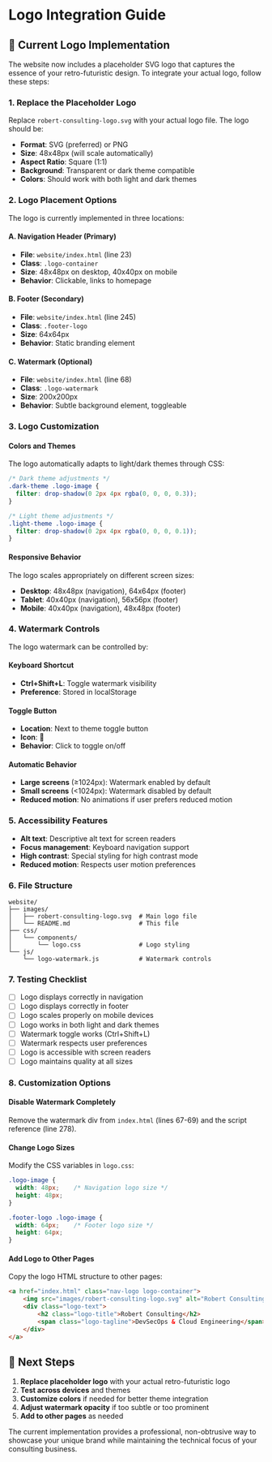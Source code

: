 # Logo Integration Guide

## 🎨 **Current Logo Implementation**

The website now includes a placeholder SVG logo that captures the essence of your retro-futuristic design. To integrate your actual logo, follow these steps:

### **1. Replace the Placeholder Logo**

Replace `robert-consulting-logo.svg` with your actual logo file. The logo should be:

- **Format**: SVG (preferred) or PNG
- **Size**: 48x48px (will scale automatically)
- **Aspect Ratio**: Square (1:1)
- **Background**: Transparent or dark theme compatible
- **Colors**: Should work with both light and dark themes

### **2. Logo Placement Options**

The logo is currently implemented in three locations:

#### **A. Navigation Header (Primary)**
- **File**: `website/index.html` (line 23)
- **Class**: `.logo-container`
- **Size**: 48x48px on desktop, 40x40px on mobile
- **Behavior**: Clickable, links to homepage

#### **B. Footer (Secondary)**
- **File**: `website/index.html` (line 245)
- **Class**: `.footer-logo`
- **Size**: 64x64px
- **Behavior**: Static branding element

#### **C. Watermark (Optional)**
- **File**: `website/index.html` (line 68)
- **Class**: `.logo-watermark`
- **Size**: 200x200px
- **Behavior**: Subtle background element, toggleable

### **3. Logo Customization**

#### **Colors and Themes**
The logo automatically adapts to light/dark themes through CSS:

```css
/* Dark theme adjustments */
.dark-theme .logo-image {
  filter: drop-shadow(0 2px 4px rgba(0, 0, 0, 0.3));
}

/* Light theme adjustments */
.light-theme .logo-image {
  filter: drop-shadow(0 2px 4px rgba(0, 0, 0, 0.1));
}
```

#### **Responsive Behavior**
The logo scales appropriately on different screen sizes:

- **Desktop**: 48x48px (navigation), 64x64px (footer)
- **Tablet**: 40x40px (navigation), 56x56px (footer)
- **Mobile**: 40x40px (navigation), 48x48px (footer)

### **4. Watermark Controls**

The logo watermark can be controlled by:

#### **Keyboard Shortcut**
- **Ctrl+Shift+L**: Toggle watermark visibility
- **Preference**: Stored in localStorage

#### **Toggle Button**
- **Location**: Next to theme toggle button
- **Icon**: 🎨
- **Behavior**: Click to toggle on/off

#### **Automatic Behavior**
- **Large screens** (≥1024px): Watermark enabled by default
- **Small screens** (<1024px): Watermark disabled by default
- **Reduced motion**: No animations if user prefers reduced motion

### **5. Accessibility Features**

- **Alt text**: Descriptive alt text for screen readers
- **Focus management**: Keyboard navigation support
- **High contrast**: Special styling for high contrast mode
- **Reduced motion**: Respects user motion preferences

### **6. File Structure**

```
website/
├── images/
│   ├── robert-consulting-logo.svg  # Main logo file
│   └── README.md                   # This file
├── css/
│   └── components/
│       └── logo.css                # Logo styling
└── js/
    └── logo-watermark.js           # Watermark controls
```

### **7. Testing Checklist**

- [ ] Logo displays correctly in navigation
- [ ] Logo displays correctly in footer
- [ ] Logo scales properly on mobile devices
- [ ] Logo works in both light and dark themes
- [ ] Watermark toggle works (Ctrl+Shift+L)
- [ ] Watermark respects user preferences
- [ ] Logo is accessible with screen readers
- [ ] Logo maintains quality at all sizes

### **8. Customization Options**

#### **Disable Watermark Completely**
Remove the watermark div from `index.html` (lines 67-69) and the script reference (line 278).

#### **Change Logo Sizes**
Modify the CSS variables in `logo.css`:

```css
.logo-image {
  width: 48px;    /* Navigation logo size */
  height: 48px;
}

.footer-logo .logo-image {
  width: 64px;    /* Footer logo size */
  height: 64px;
}
```

#### **Add Logo to Other Pages**
Copy the logo HTML structure to other pages:

```html
<a href="index.html" class="nav-logo logo-container">
    <img src="images/robert-consulting-logo.svg" alt="Robert Consulting Logo" class="logo-image">
    <div class="logo-text">
        <h2 class="logo-title">Robert Consulting</h2>
        <span class="logo-tagline">DevSecOps & Cloud Engineering</span>
    </div>
</a>
```

## 🎯 **Next Steps**

1. **Replace placeholder logo** with your actual retro-futuristic logo
2. **Test across devices** and themes
3. **Customize colors** if needed for better theme integration
4. **Adjust watermark opacity** if too subtle or too prominent
5. **Add to other pages** as needed

The current implementation provides a professional, non-obtrusive way to showcase your unique brand while maintaining the technical focus of your consulting business.
